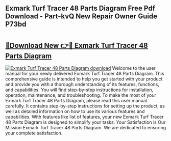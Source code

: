 ## Exmark Turf Tracer 48 Parts Diagram Free Pdf Download - Part-kvQ New Repair Owner Guide P73bd

# <h2><a href="http://dfhqso7.blite.top/?on=Exmark+Turf+Tracer+48+Parts+Diagram">🔗Download New 👉🔴 Exmark Turf Tracer 48 Parts Diagram</a></h2>

[![Exmark Turf Tracer 48 Parts Diagram download](https://i.imgur.com/lujVjoI.png)](http://dfhqso7.blite.top/?on=Exmark+Turf+Tracer+48+Parts+Diagram)
Welcome to the user manual for your newly delivered Exmark Turf Tracer 48 Parts Diagram. This comprehensive guide is intended to help you get started with your product and provide you with a thorough understanding of its features, functions, and capabilities. You will find step-by-step instructions for installation, operation, maintenance, and troubleshooting. To make the most of your Exmark Turf Tracer 48 Parts Diagram, please read this user manual carefully. It contains step-by-step instructions for setting up the product, as well as detailed information on how to use its various features and capabilities. With features like list of features, your new Exmark Turf Tracer 48 Parts Diagram is designed to simplify your tasks. Your Satisfaction is Our Mission Exmark Turf Tracer 48 Parts Diagram. We are dedicated to ensuring your complete satisfaction.
